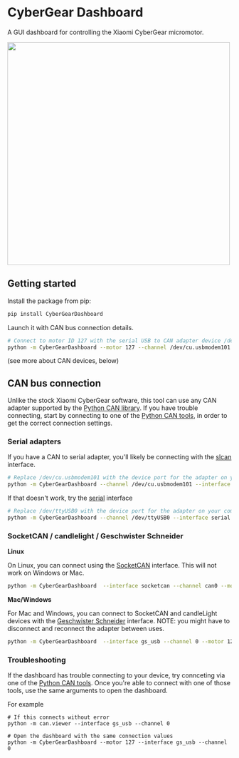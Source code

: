 # CyberGear Dashboard

A GUI dashboard for controlling the Xiaomi CyberGear micromotor.

<img src="./images//screenshot.png" width="500" alt="" />

## Getting started

Install the package from pip:

```bash
pip install CyberGearDashboard
```

Launch it with CAN bus connection details.

```bash
# Connect to motor ID 127 with the serial USB to CAN adapter device /dev/cu.usbmodem101
python -m CyberGearDashboard --motor 127 --channel /dev/cu.usbmodem101 --interface slcan
```

(see more about CAN devices, below)

## CAN bus connection

Unlike the stock Xiaomi CyberGear software, this tool can use any CAN adapter supported by the [Python CAN library](https://python-can.readthedocs.io/en/stable/interfaces.html). If you have trouble connecting, start by connecting to one of the [Python CAN tools](https://python-can.readthedocs.io/en/stable/scripts.html), in order to get the correct connection settings.

### Serial adapters

If you have a CAN to serial adapter, you'll likely be connecting with the [slcan](https://python-can.readthedocs.io/en/stable/interfaces/slcan.html) interface.

```bash
# Replace /dev/cu.usbmodem101 with the device port for the adapter on your computer
python -m CyberGearDashboard --channel /dev/cu.usbmodem101 --interface slcan --motor 127
```

If that doesn't work, try the [serial](https://python-can.readthedocs.io/en/stable/interfaces/serial.html) interface

```bash
# Replace /dev/ttyUSB0 with the device port for the adapter on your computer
python -m CyberGearDashboard --channel /dev/ttyUSB0 --interface serial --motor 127
```

### SocketCAN / candlelight / Geschwister Schneider

**Linux**

On Linux, you can connect using the [SocketCAN](https://python-can.readthedocs.io/en/stable/interfaces/slcan.html) interface. This will not work on Windows or Mac.

```bash
python -m CyberGearDashboard  --interface socketcan --channel can0 --motor 127
```

**Mac/Windows**

For Mac and Windows, you can connect to SocketCAN and candleLight devices with the [Geschwister Schneider](https://python-can.readthedocs.io/en/stable/interfaces/slcan.html) interface. NOTE: you might have to disconnect and reconnect the adapter between uses.

```bash
python -m CyberGearDashboard  --interface gs_usb --channel 0 --motor 127
```

### Troubleshooting

If the dashboard has trouble connecting to your device, try connceting via one of the [Python CAN tools](https://python-can.readthedocs.io/en/stable/scripts.html). Once you're able to connect with one of those tools, use the same arguments to open the dashboard.

For example

```shell
# If this connects without error
python -m can.viewer --interface gs_usb --channel 0

# Open the dashboard with the same connection values
python -m CyberGearDashboard --motor 127 --interface gs_usb --channel 0
```
